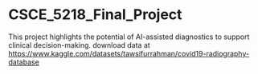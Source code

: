 # CSCE_5218_Final_Project
 This project highlights the potential of AI-assisted diagnostics to support clinical decision-making.
download data at https://www.kaggle.com/datasets/tawsifurrahman/covid19-radiography-database
